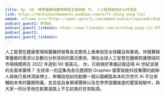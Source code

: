 ```yaml
---
title: Ep. 10. 精準醫療與藥物開發全面啟動 ft. 人工智慧絕地武士林清詠
link: https://tmrbiotechmoments.podbean.com/e/ft-ching-yung-lin/
embed: <iframe src="https://open.spotify.com/embed-podcast/episode/1KqBz6Ubd1Qsgx5HMMysoQ" width="100%" height="232" frameborder="0" allowtransparency="true" allow="encrypted-media"></iframe>
podcast_guest1: 林清詠
podcast_guest1_linkedin: https://www.linkedin.com/in/ching-yung-lin-97b640/
podcast_guest2:
podcast_guest2_linkedin:
---
```


人工智慧在健康管理與醫藥研發等各式應用上漸漸倍受全球矚目與重視。伴隨著精準醫療的需求以及數位分析技術的廣泛應用，預估全球人工智慧在醫療照護領域的市場規模將在 2022 年達到 90 億美元。 你，已經做好準備迎接這場 AI 世紀浪潮的全面來襲嗎？
生技來一刻這集為各位邀請到 Graphen 圖策智能科技集團的創辦人與執行長林清詠博士，來暢談他如何創建一個以圖網路為本的次世代 AI 平台來輔助未來的醫療照護。並且從自身領導團隊以及在學界提攜後進的豐富經驗中，與大家一同分享他在創業道路上不忘初衷的甘苦點滴。
